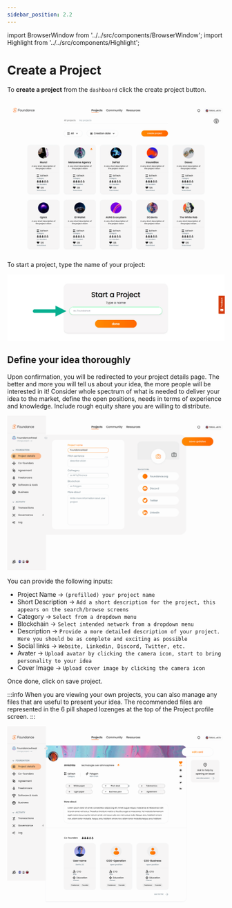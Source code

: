 ```yaml
---
sidebar_position: 2.2
---
```


import BrowserWindow from '../../src/components/BrowserWindow';
import Highlight from '../../src/components/Highlight';

# Create a Project

To **create a project** from the `dashboard` click the <Highlight>create project</Highlight> button.

<BrowserWindow url="https://app.foundance.org/dashboard">

![create a project](/img/3-find-a-project.png "Create a project")
</BrowserWindow>

To start a project, type the name of your project:

<BrowserWindow url="https://app.foundance.org/dashboard/roadmap/create">

![Type a project name](/img/3-type-a-project-name.jpg "Type a project name")
</BrowserWindow>

## Define your idea thoroughly

Upon confirmation, you will be redirected to your project details page. The better and more you will tell us about your idea, the more people will be interested in it! Consider whole spectrum of what is needed to deliver your idea to the market, define the open positions, needs in terms of experience and knowledge. Include rough equity share you are willing to distribute.

<BrowserWindow url="https://app.foundance.org/dashboard/project-details/10001/edit">

![Project Details](/img/3-create-project-detail.png "Project details")
</BrowserWindow>

You can provide the following inputs:

- Project Name → `(prefilled) your project name`
- Short Description → `Add a short description for the project, this appears on the search/browse screens`
- Category → `Select from a dropdown menu`
- Blockchain → `Select intended network from a dropdown menu`
- Description → `Provide a more detailed description of your project. Here you should be as complete and exciting as possible`
- Social links → `Website, Linkedin, Discord, Twitter, etc.`
- Avater → `Upload avatar by clicking the camera icon, start to bring personality to your idea`
- Cover Image → `Upload cover image by clicking the camera icon`

Once done, click on <Highlight>save project</Highlight>.

:::info
When you are viewing your own projects, you can also manage any files that are useful to present your idea. The recommended files are represented in the 6 pill shaped lozenges at the top of the Project profile screen.
:::

<BrowserWindow url="https://app.foundance.org/dashboard/project-details/10001">

![Project Details](/img/3-your-project-view.png "Project details")
</BrowserWindow>
